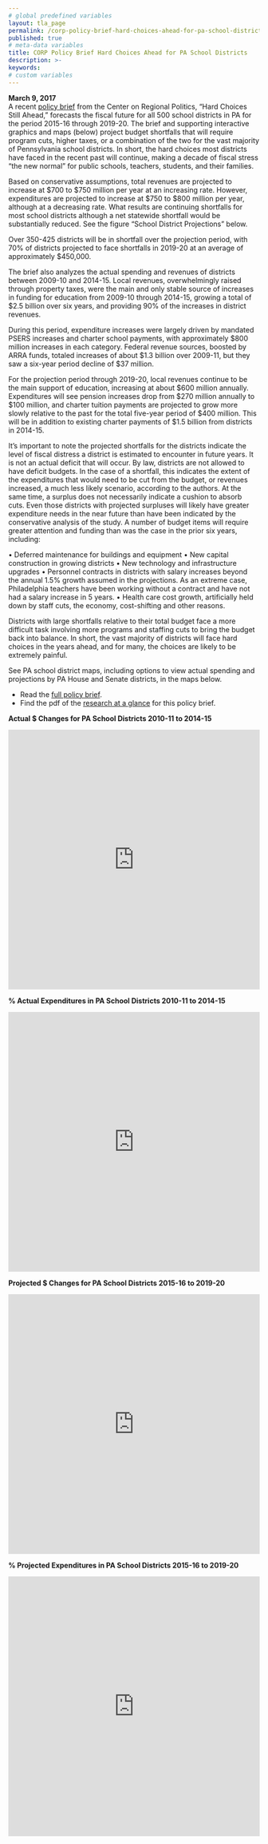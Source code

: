 ```yaml
---
# global predefined variables 
layout: tla_page
permalink: /corp-policy-brief-hard-choices-ahead-for-pa-school-districts/ 
published: true 
# meta-data variables 
title: CORP Policy Brief Hard Choices Ahead for PA School Districts 
description: >-
keywords: 
# custom variables 
---
```


**March 9, 2017**<br>
A recent [policy brief](https://drive.google.com/file/d/1nW6UleIv0O6Tc2wkrkEuxnr0eyPAnFuZ/view?usp=sharing) from the Center on Regional Politics, “Hard Choices Still Ahead,” forecasts the fiscal future for all 500 school districts in PA for the period 2015-16 through 2019-20. The brief and supporting interactive graphics and maps (below) project budget shortfalls that will require program cuts, higher taxes, or a combination of the two for the vast majority of Pennsylvania school districts. In short, the hard choices most districts have faced in the recent past will continue, making a decade of fiscal stress “the new normal” for public schools, teachers, students, and their families.

Based on conservative assumptions, total revenues are projected to increase at $700 to $750 million per year at an increasing rate. However, expenditures are projected to increase at $750 to $800 million per year, although at a decreasing rate. What results are continuing shortfalls for most school districts although a net statewide shortfall would be substantially reduced. See the figure “School District Projections” below.

<script id="infogram_0_school_district_projections_revenues_expenditures_shortfallsurplus" title="School District Projections:  Revenues, Expenditures, Shortfall/Surplus" src="https://e.infogram.com/js/dist/embed.js?bYD" type="text/javascript"></script>

Over 350-425 districts will be in shortfall over the projection period, with 70% of districts projected to face shortfalls in 2019-20 at an average of approximately $450,000.

<script id="infogram_0_comparison_of_number_of_school_districts_with_shortfalls_2009_10_to_2014_16_v_2015_16_to_2019_20" title="Comparison of Number of School Districts with Shortfalls 2009-10 to 2014-16 v. 2015-16 to 2019-20" src="https://e.infogram.com/js/dist/embed.js?Tm4" type="text/javascript"></script>

<script id="infogram_0_number_of_school_districts_with_annual_surpluses_and_shortfalls" title="Number of School Districts with Annual Surpluses and Shortfalls" src="https://e.infogram.com/js/dist/embed.js?7QF" type="text/javascript"></script>

The brief also analyzes the actual spending and revenues of districts between 2009-10 and 2014-15. Local revenues, overwhelmingly raised through property taxes, were the main and only stable source of increases in funding for education from 2009-10 through 2014-15, growing a total of $2.5 billion over six years, and providing 90% of the increases in district revenues.

<script id="infogram_0_annual__changes____2009_10_through_2014_15__school_district_major_revenues" title="Annual $ Changes ̶ 2009-10 through 2014-15 School District Major Revenues" src="https://e.infogram.com/js/dist/embed.js?i4P" type="text/javascript"></script>

<script id="infogram_0_annual__changes____2009_10_through_2014_15_school_district_major_expenditures" title="Annual $ Changes ̶ 2009-10 through 2014-15 School District Major Expenditures" src="https://e.infogram.com/js/dist/embed.js?NAR" type="text/javascript"></script>

During this period, expenditure increases were largely driven by mandated PSERS increases and charter school payments, with approximately $800 million increases in each category. Federal revenue sources, boosted by ARRA funds, totaled increases of about $1.3 billion over 2009-11, but they saw a six-year period decline of $37 million.

For the projection period through 2019-20, local revenues continue to be the main support of education, increasing at about $600 million annually. Expenditures will see pension increases drop from $270 million annually to $100 million, and charter tuition payments are projected to grow more slowly relative to the past for the total five-year period of $400 million. This will be in addition to existing charter payments of $1.5 billion from districts in 2014-15.

<script id="infogram_0_projected_annual__changes_2015_16_through_2019_20_school_district_major_revenues" title="Projected Annual $ Changes: 2015-16 through 2019-20 School District Major Revenues" src="https://e.infogram.com/js/dist/embed.js?4r2" type="text/javascript"></script>

<script id="infogram_0_projected_annual__changes_2015_16_through_2019_20_school_district_major_expenditures" title="Projected Annual $ Changes 2015-16 through 2019-20 School District Major Expenditures" src="https://e.infogram.com/js/dist/embed.js?yKA" type="text/javascript"></script>

It’s important to note the projected shortfalls for the districts indicate the level of fiscal distress a district is estimated to encounter in future years. It is not an actual deficit that will occur. By law, districts are not allowed to have deficit budgets. In the case of a shortfall, this indicates the extent of the expenditures that would need to be cut from the budget, or revenues increased, a much less likely scenario, according to the authors. At the same time, a surplus does not necessarily indicate a cushion to absorb cuts. Even those districts with projected surpluses will likely have greater expenditure needs in the near future than have been indicated by the conservative analysis of the study. A number of budget items will require greater attention and funding than was the case in the prior six years, including:

• Deferred maintenance for buildings and equipment
• New capital construction in growing districts
• New technology and infrastructure upgrades
• Personnel contracts in districts with salary increases beyond the annual 1.5% growth assumed in the projections. As an extreme case, Philadelphia teachers have been working without a contract and have not had a salary increase in 5 years.
• Health care cost growth, artificially held down by staff cuts, the economy, cost-shifting and other reasons.

Districts with large shortfalls relative to their total budget face a more difficult task involving more programs and staffing cuts to bring the budget back into balance. In short, the vast majority of districts will face hard choices in the years ahead, and for many, the choices are likely to be extremely painful.

See PA school district maps, including options to view actual spending and projections by PA House and Senate districts, in the maps below.

- Read the [full policy brief](https://drive.google.com/file/d/1nW6UleIv0O6Tc2wkrkEuxnr0eyPAnFuZ/view?usp=sharing).
- Find the pdf of the [research at a glance](https://drive.google.com/file/d/1INIcNrT-8KFoLlQwseG7PfkhhXZqZMHL/view?usp=sharing) for this policy brief.

**Actual $ Changes for PA School Districts 2010-11 to 2014-15**<br>

<div class="container video-container">
  <iframe src="https://mjather.carto.com/builder/377f9c28-f880-11e6-bd1f-0e3ebc282e83/embed" width="100%" height="520" frameborder="0" allowfullscreen="allowfullscreen"></iframe>
</div>

**% Actual Expenditures in PA School Districts 2010-11 to 2014-15**<br>

<div class="container video-container">
  <iframe src="https://mjather.carto.com/builder/c2c8b9f2-f9e0-11e6-baf1-0e05a8b3e3d7/embed" width="100%" height="520" frameborder="0" allowfullscreen="allowfullscreen"></iframe>
</div>

**Projected $ Changes for PA School Districts 2015-16 to 2019-20**<br>

<div class="container video-container">
  <iframe src="https://mjather.carto.com/builder/daef512a-f79d-11e6-8120-0ee66e2c9693/embed" width="100%" height="520" frameborder="0" allowfullscreen="allowfullscreen"></iframe>
</div>

**% Projected Expenditures in PA School Districts 2015-16 to 2019-20**

<div class="container video-container">
  <iframe src="https://mjather.carto.com/builder/317582ca-f94d-11e6-81d0-0ee66e2c9693/embed" width="100%" height="520" frameborder="0" allowfullscreen="allowfullscreen"></iframe>
</div>  
